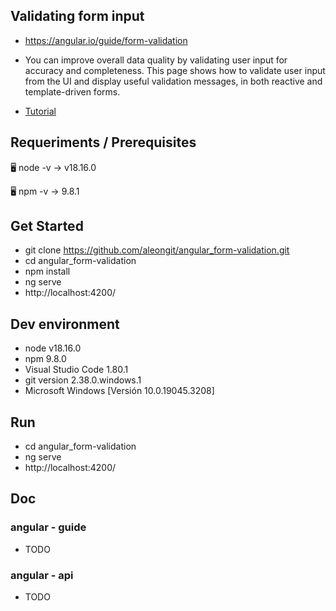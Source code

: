 ## Validating form input

- https://angular.io/guide/form-validation

- You can improve overall data quality by validating user input for accuracy and completeness. This page shows how to validate user input from the UI and display useful validation messages, in both reactive and template-driven forms.

- [Tutorial](tutorial.md)




## Requeriments / Prerequisites

🖥️ node -v
→ v18.16.0

🖥️ npm -v
→ 9.8.1



## Get Started

- git clone https://github.com/aleongit/angular_form-validation.git
- cd angular_form-validation
- npm install
- ng serve
- http://localhost:4200/



## Dev environment

- node v18.16.0
- npm 9.8.0
- Visual Studio Code 1.80.1
- git version 2.38.0.windows.1
- Microsoft Windows [Versión 10.0.19045.3208]




## Run

- cd angular_form-validation
- ng serve
- http://localhost:4200/




## Doc


### angular - guide
- TODO


### angular - api
- TODO

